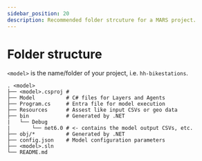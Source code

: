 ```yaml
---
sidebar_position: 20
description: Recommended folder strcuture for a MARS project.
---
```


# Folder structure

`<model>` is the name/folder of your project, i.e. `hh-bikestations`.

```
. <model>
├── <model>.csproj # 
├── Model          # C# files for Layers and Agents
├── Program.cs     # Entra file for model execution
├── Resources      # Assest like input CSVs or geo data
├── bin            # Generated by .NET
|   └── Debug
|       └── net6.0 # <- contains the model output CSVs, etc.
├── obj/*          # Generated by .NET
├── config.json    # Model configuration parameters
├── <model>.sln
└── README.md
```